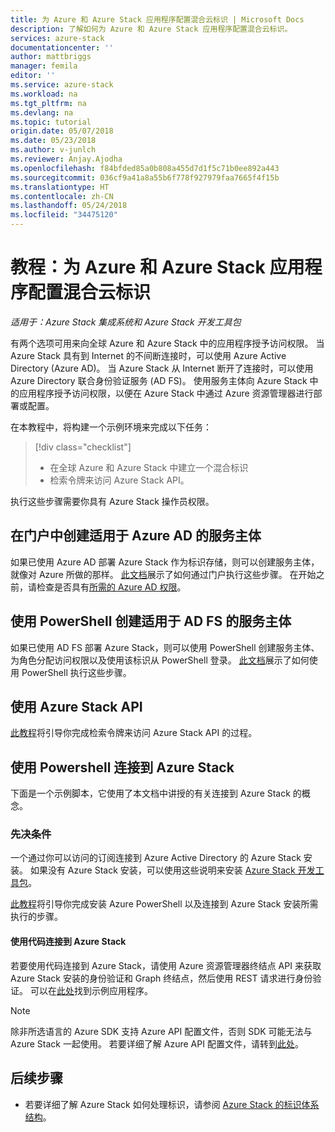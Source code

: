 ```yaml
---
title: 为 Azure 和 Azure Stack 应用程序配置混合云标识 | Microsoft Docs
description: 了解如何为 Azure 和 Azure Stack 应用程序配置混合云标识。
services: azure-stack
documentationcenter: ''
author: mattbriggs
manager: femila
editor: ''
ms.service: azure-stack
ms.workload: na
ms.tgt_pltfrm: na
ms.devlang: na
ms.topic: tutorial
origin.date: 05/07/2018
ms.date: 05/23/2018
ms.author: v-junlch
ms.reviewer: Anjay.Ajodha
ms.openlocfilehash: f84bfded85a0b808a455d7d1f5c71b0ee892a443
ms.sourcegitcommit: 036cf9a41a8a55b6f778f927979faa7665f4f15b
ms.translationtype: HT
ms.contentlocale: zh-CN
ms.lasthandoff: 05/24/2018
ms.locfileid: "34475120"
---
```

# <a name="tutorial-configure-hybrid-cloud-identity-with-azure-and-azure-stack-applications"></a>教程：为 Azure 和 Azure Stack 应用程序配置混合云标识

*适用于：Azure Stack 集成系统和 Azure Stack 开发工具包*

有两个选项可用来向全球 Azure 和 Azure Stack 中的应用程序授予访问权限。 当 Azure Stack 具有到 Internet 的不间断连接时，可以使用 Azure Active Directory (Azure AD)。 当 Azure Stack 从 Internet 断开了连接时，可以使用 Azure Directory 联合身份验证服务 (AD FS)。 使用服务主体向 Azure Stack 中的应用程序授予访问权限，以便在 Azure Stack 中通过 Azure 资源管理器进行部署或配置。 

在本教程中，将构建一个示例环境来完成以下任务：

> [!div class="checklist"]
> * 在全球 Azure 和 Azure Stack 中建立一个混合标识
> * 检索令牌来访问 Azure Stack API。

执行这些步骤需要你具有 Azure Stack 操作员权限。

## <a name="create-a-service-principal-for-azure-ad-in-the-portal"></a>在门户中创建适用于 Azure AD 的服务主体

如果已使用 Azure AD 部署 Azure Stack 作为标识存储，则可以创建服务主体，就像对 Azure 所做的那样。 [此文档](/azure-stack/user/azure-stack-create-service-principals#create-service-principal-for-azure-ad)展示了如何通过门户执行这些步骤。 在开始之前，请检查是否具有[所需的 Azure AD 权限](/azure-resource-manager/resource-group-create-service-principal-portal#required-permissions)。

## <a name="create-a-service-principal-for-ad-fs-using-powershell"></a>使用 PowerShell 创建适用于 AD FS 的服务主体

如果已使用 AD FS 部署 Azure Stack，则可以使用 PowerShell 创建服务主体、为角色分配访问权限以及使用该标识从 PowerShell 登录。 [此文档](/azure-stack/user/azure-stack-create-service-principals#create-service-principal-for-ad-fs)展示了如何使用 PowerShell 执行这些步骤。

## <a name="using-the-azure-stack-api"></a>使用 Azure Stack API

[此教程](/azure-stack/user/azure-stack-rest-api-use)将引导你完成检索令牌来访问 Azure Stack API 的过程。

## <a name="connect-to-azure-stack-using-powershell"></a>使用 Powershell 连接到 Azure Stack

下面是一个示例脚本，它使用了本文档中讲授的有关连接到 Azure Stack 的概念。

### <a name="prerequisites"></a>先决条件

一个通过你可以访问的订阅连接到 Azure Active Directory 的 Azure Stack 安装。 如果没有 Azure Stack 安装，可以使用这些说明来安装 [Azure Stack 开发工具包](/azure-stack/asdk/asdk-deploy)。

[此教程](/azure-stack/azure-stack-powershell-configure-quickstart)将引导你完成安装 Azure PowerShell 以及连接到 Azure Stack 安装所需执行的步骤。

#### <a name="connect-to-azure-stack-using-code"></a>使用代码连接到 Azure Stack

若要使用代码连接到 Azure Stack，请使用 Azure 资源管理器终结点 API 来获取 Azure Stack 安装的身份验证和 Graph 终结点，然后使用 REST 请求进行身份验证。 可以在[此处](https://github.com/shriramnat/HybridARMApplication)找到示例应用程序。

> [!Note]  
除非所选语言的 Azure SDK 支持 Azure API 配置文件，否则 SDK 可能无法与 Azure Stack 一起使用。 若要详细了解 Azure API 配置文件，请转到[此处](/azure-stack/user/azure-stack-version-profiles)。

## <a name="next-steps"></a>后续步骤

 - 若要详细了解 Azure Stack 如何处理标识，请参阅 [Azure Stack 的标识体系结构](/azure-stack/azure-stack-identity-architecture)。  


